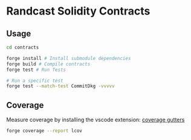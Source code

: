 # Randcast Solidity Contracts

## Usage

``` bash
cd contracts

forge install # Install submodule dependencies
forge build # Compile contracts
forge test # Run Tests

# Run a specific test
forge test --match-test CommitDkg -vvvvv
```

## Coverage

Measure coverage by installing the vscode extension: [coverage gutters](https://marketplace.visualstudio.com/items?itemName=ryanluker.vscode-coverage-gutters)

```bash
forge coverage --report lcov
```
